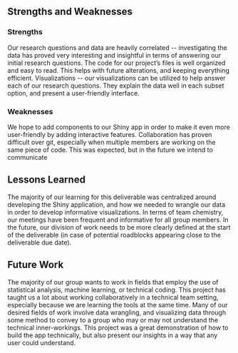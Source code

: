 ## Strengths and Weaknesses
### Strengths
Our research questions and data are heavily correlated -- investigating the data has proved very interesting and insightful in terms of answering our initial research questions.
The code for our project’s files is well organized and easy to read. This helps with future alterations, and keeping everything efficient.
Visualizations -- our visualizations can be utilized to help answer each of our research questions. They explain the data well in each subset option, and present a user-friendly interface.
### Weaknesses
We hope to add components to our Shiny app in order to make it even more user-friendly by adding interactive features.
Collaboration has proven difficult over git, especially when multiple members are working on the same piece of code. This was expected, but in the future we intend to communicate

## Lessons Learned
The majority of our learning for this deliverable was centralized around developing the Shiny application, and how we needed to wrangle our data in order to develop informative visualizations.
In terms of team chemistry, our meetings have been frequent and informative for all group members. In the future, our division of work needs to be more clearly defined at the start of the deliverable (in case of potential roadblocks appearing close to the deliverable due date).

## Future Work
The majority of our group wants to work in fields that employ the use of statistical analysis, machine learning, or technical coding. This project has taught us a lot about working collaboratively in a technical team setting, especially because we are learning the tools at the same time.
Many of our desired fields of work involve data wrangling, and visualizing data through some method to convey to a group who may or may not understand the technical inner-workings. This project was a great demonstration of how to build the app technically, but also present our insights in a way that any user could understand.
